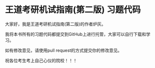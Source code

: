 # 王道考研机试指南(第二版) 习题代码

大家好，我是王道考研机试指南(第二版)的作者炉灰。

我将本书所有的习题代码都提交到GitHub上进行托管，大家可以自行下载和学习。

如有修改意见，请使用pull request的方式提交你的修改意见。

祝各位考生考上自己心仪的院校！！！
